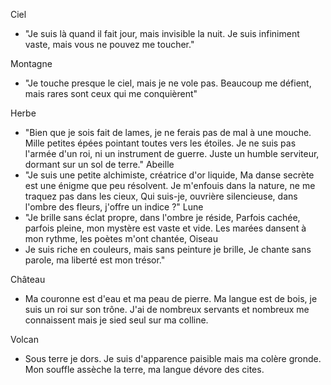
Ciel
* "Je suis là quand il fait jour, mais invisible la nuit. Je suis infiniment vaste, mais vous ne pouvez me toucher."

Montagne
* "Je touche presque le ciel, mais je ne vole pas. Beaucoup me défient, mais rares sont ceux qui me conquièrent"

Herbe
* "Bien que je sois fait de lames, je ne ferais pas de mal à une mouche. Mille petites épées pointant toutes vers les étoiles. Je ne suis pas l'armée d'un roi, ni un instrument de guerre. Juste un humble serviteur, dormant sur un sol de terre."
Abeille
* "Je suis une petite alchimiste, créatrice d'or liquide, Ma danse secrète est une énigme que peu résolvent. Je m'enfouis dans la nature, ne me traquez pas dans les cieux, Qui suis-je, ouvrière silencieuse, dans l'ombre des fleurs, j'offre un indice ?"
Lune
* "Je brille sans éclat propre, dans l'ombre je réside, Parfois cachée, parfois pleine, mon mystère est vaste et vide. Les marées dansent à mon rythme, les poètes m'ont chantée,
Oiseau
* Je suis riche en couleurs, mais sans peinture je brille, Je chante sans parole, ma liberté est mon trésor."

Château
* Ma couronne est d'eau et ma peau de pierre. Ma langue est de bois, je suis un roi sur son trône. J'ai de nombreux servants et nombreux me connaissent mais je sied seul sur ma colline.

Volcan
* Sous terre je dors. Je suis d'apparence paisible mais ma colère gronde. Mon souffle assèche la terre, ma langue dévore des cites.





